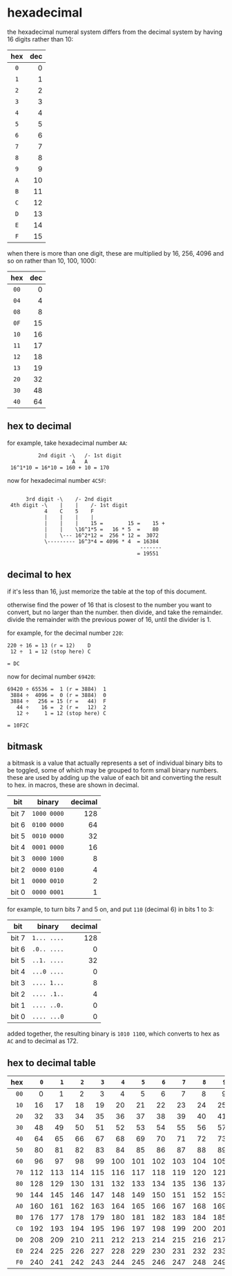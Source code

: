 # hexadecimal

the hexadecimal numeral system differs from the decimal system by having 16 digits rather than 10:

hex | dec
:--:|---:
`0` | 0
`1` | 1
`2` | 2
`3` | 3
`4` | 4
`5` | 5
`6` | 6
`7` | 7
`8` | 8
`9` | 9
`A` | 10
`B` | 11
`C` | 12
`D` | 13
`E` | 14
`F` | 15

when there is more than one digit, these are multiplied by 16, 256, 4096 and so on rather than 10, 100, 1000:

 hex | dec
:---:|---:
`00` | 0
`04` | 4
`08` | 8
`0F` | 15
`10` | 16
`11` | 17
`12` | 18
`13` | 19
`20` | 32
`30` | 48
`40` | 64

## hex to decimal

for example, take hexadecimal number `AA`:

```
          2nd digit -\   /- 1st digit
                     A   A
 16^1*10 = 16*10 = 160 + 10 = 170
```

now for hexadecimal number `4C5F`:

```

      3rd digit -\    /- 2nd digit
 4th digit -\    |    |    /- 1st digit
            4    C    5    F
            |    |    |    |
            |    |    |    15 =        15 =    15 +
            |    |    \16^1*5 =   16 * 5  =    80
            |    \--- 16^2*12 =  256 * 12 =  3072
            \--------- 16^3*4 = 4096 * 4  = 16384
                                           -------
                                          = 19551
```

## decimal to hex

if it's less than 16, just memorize the table at the top of this document.

otherwise find the power of 16 that is closest to the number you want to convert, but no larger than the number.
then divide, and take the remainder.
divide the remainder with the previous power of 16, until the divider is 1.

for example, for the decimal number `220`:

```
220 ÷ 16 = 13 (r = 12)    D
 12 ÷  1 = 12 (stop here) C

= DC
```

now for decimal number `69420`:

```
69420 ÷ 65536 =  1 (r = 3884)  1
 3884 ÷  4096 =  0 (r = 3884)  0
 3884 ÷   256 = 15 (r =   44)  F
   44 ÷    16 =  2 (r =   12)  2
   12 ÷     1 = 12 (stop here) C

= 10F2C
```

## bitmask

a bitmask is a value that actually represents a set of individual binary bits to be toggled, some of which may be grouped to form small binary numbers. these are used by adding up the value of each bit and converting the result to hex. in macros, these are shown in decimal.

bit   |   binary    | decimal
:----:|:-----------:|--------:
bit 7 | `1000 0000` | 128
bit 6 | `0100 0000` |  64
bit 5 | `0010 0000` |  32
bit 4 | `0001 0000` |  16
bit 3 | `0000 1000` |   8
bit 2 | `0000 0100` |   4
bit 1 | `0000 0010` |   2
bit 0 | `0000 0001` |   1

for example, to turn bits 7 and 5 on, and put `110` (decimal 6) in bits 1 to 3:

bit   |   binary    | decimal
:----:|:-----------:|--------:
bit 7 | `1... ....` | 128
bit 6 | `.0.. ....` |   0
bit 5 | `..1. ....` |  32
bit 4 | `...0 ....` |   0
bit 3 | `.... 1...` |   8
bit 2 | `.... .1..` |   4
bit 1 | `.... ..0.` |   0
bit 0 | `.... ...0` |   0

added together, the resulting binary is `1010 1100`, which converts to hex as `AC` and to decimal as 172.

## hex to decimal table

  hex | `0` | `1` | `2` | `3` | `4` | `5` | `6` | `7` | `8` | `9` | `A` | `B` | `C` | `D` | `E` | `F`
-----:|----:|----:|----:|----:|----:|----:|----:|----:|----:|----:|----:|----:|----:|----:|----:|----:
 `00` |   0 |   1 |   2 |   3 |   4 |   5 |   6 |   7 |   8 |   9 |  10 |  11 |  12 |  13 |  14 |  15
 `10` |  16 |  17 |  18 |  19 |  20 |  21 |  22 |  23 |  24 |  25 |  26 |  27 |  28 |  29 |  30 |  31
 `20` |  32 |  33 |  34 |  35 |  36 |  37 |  38 |  39 |  40 |  41 |  42 |  43 |  44 |  45 |  46 |  47
 `30` |  48 |  49 |  50 |  51 |  52 |  53 |  54 |  55 |  56 |  57 |  58 |  59 |  60 |  61 |  62 |  63
 `40` |  64 |  65 |  66 |  67 |  68 |  69 |  70 |  71 |  72 |  73 |  74 |  75 |  76 |  77 |  78 |  79
 `50` |  80 |  81 |  82 |  83 |  84 |  85 |  86 |  87 |  88 |  89 |  90 |  91 |  92 |  93 |  94 |  95
 `60` |  96 |  97 |  98 |  99 | 100 | 101 | 102 | 103 | 104 | 105 | 106 | 107 | 108 | 109 | 110 | 111
 `70` | 112 | 113 | 114 | 115 | 116 | 117 | 118 | 119 | 120 | 121 | 122 | 123 | 124 | 125 | 126 | 127
 `80` | 128 | 129 | 130 | 131 | 132 | 133 | 134 | 135 | 136 | 137 | 138 | 139 | 140 | 141 | 142 | 143
 `90` | 144 | 145 | 146 | 147 | 148 | 149 | 150 | 151 | 152 | 153 | 154 | 155 | 156 | 157 | 158 | 159
 `A0` | 160 | 161 | 162 | 163 | 164 | 165 | 166 | 167 | 168 | 169 | 170 | 171 | 172 | 173 | 174 | 175
 `B0` | 176 | 177 | 178 | 179 | 180 | 181 | 182 | 183 | 184 | 185 | 186 | 187 | 188 | 189 | 190 | 191
 `C0` | 192 | 193 | 194 | 195 | 196 | 197 | 198 | 199 | 200 | 201 | 202 | 203 | 204 | 205 | 206 | 207
 `D0` | 208 | 209 | 210 | 211 | 212 | 213 | 214 | 215 | 216 | 217 | 218 | 219 | 220 | 221 | 222 | 223
 `E0` | 224 | 225 | 226 | 227 | 228 | 229 | 230 | 231 | 232 | 233 | 234 | 235 | 236 | 237 | 238 | 239
 `F0` | 240 | 241 | 242 | 243 | 244 | 245 | 246 | 247 | 248 | 249 | 250 | 251 | 252 | 253 | 254 | 255
